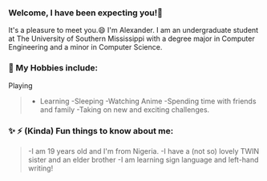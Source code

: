 ### Welcome, I have been expecting you!👋 
It's a pleasure to meet you.😄 I'm Alexander. I am an undergraduate student at The University of Southern Mississippi with a degree major in Computer Engineering and a minor in Computer Science.

### 🔭 My Hobbies include:
 Playing
> - Learning
> -Sleeping
> -Watching Anime
> -Spending time with friends and family
> -Taking on new and exciting challenges.

### ✨ ⚡ (Kinda) Fun things to know about me:
> -I am 19 years old and I'm from Nigeria.
> -I have a (not so) lovely TWIN sister and an elder brother
> -I am learning sign language and left-hand writing!


